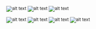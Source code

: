 <sub>![alt text](https://img.shields.io/badge/%20Get_next_line-125/100%20Success-green?style=plastic&logo=42)                                         ![alt text](https://img.shields.io/badge/%20Ft_printf-100/100%20Success-green?style=plastic&logo=42) ![alt text](https://img.shields.io/badge/%20Libft-112/100%20Success-green?style=plastic&logo=42)</sub>

<sup>![alt text](https://img.shields.io/badge/%20Born2beroot-Suscribed-1f8bc4?style=plastic&logo=42)
![alt text](https://img.shields.io/badge/%20Pipex-Work%20in%20progress-ed9f21?style=plastic&logo=42)
![alt text](https://img.shields.io/badge/%20So_long-Finished-000000?style=plastic&logo=42) </sup>
<sup>![alt text](https://img.shields.io/badge/%20-c3Nz-CC0000?logoColor=black&labelColor=white&style=flat&logo=42)</sup>

